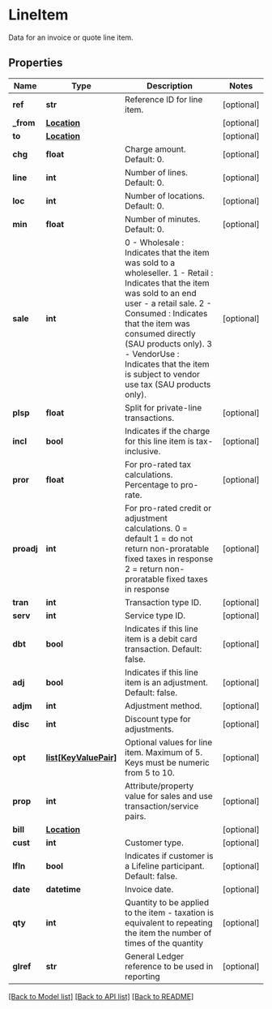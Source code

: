 # LineItem

Data for an invoice or quote line item.
## Properties
Name | Type | Description | Notes
------------ | ------------- | ------------- | -------------
**ref** | **str** | Reference ID for line item. | [optional] 
**_from** | [**Location**](Location.md) |  | [optional] 
**to** | [**Location**](Location.md) |  | [optional] 
**chg** | **float** | Charge amount.  Default: 0. | [optional] 
**line** | **int** | Number of lines.  Default: 0. | [optional] 
**loc** | **int** | Number of locations.  Default: 0. | [optional] 
**min** | **float** | Number of minutes.  Default: 0. | [optional] 
**sale** | **int** | 0 - Wholesale : Indicates that the item was sold to a wholeseller.  1 - Retail : Indicates that the item was sold to an end user - a retail sale.  2 - Consumed : Indicates that the item was consumed directly (SAU products only).  3 - VendorUse : Indicates that the item is subject to vendor use tax (SAU products only). | [optional] 
**plsp** | **float** | Split for private-line transactions. | [optional] 
**incl** | **bool** | Indicates if the charge for this line item is tax-inclusive. | [optional] 
**pror** | **float** | For pro-rated tax calculations. Percentage to pro-rate. | [optional] 
**proadj** | **int** | For pro-rated credit or adjustment calculations.  0 &#x3D; default  1 &#x3D; do not return non-proratable fixed taxes in response  2 &#x3D; return non-proratable fixed taxes in response | [optional] 
**tran** | **int** | Transaction type ID. | [optional] 
**serv** | **int** | Service type ID. | [optional] 
**dbt** | **bool** | Indicates if this line item is a debit card transaction.  Default: false. | [optional] 
**adj** | **bool** | Indicates if this line item is an adjustment.  Default: false. | [optional] 
**adjm** | **int** | Adjustment method. | [optional] 
**disc** | **int** | Discount type for adjustments. | [optional] 
**opt** | [**list[KeyValuePair]**](KeyValuePair.md) | Optional values for line item. Maximum of 5. Keys must be numeric from 5 to 10. | [optional] 
**prop** | **int** | Attribute/property value for sales and use transaction/service pairs. | [optional] 
**bill** | [**Location**](Location.md) |  | [optional] 
**cust** | **int** | Customer type. | [optional] 
**lfln** | **bool** | Indicates if customer is a Lifeline participant.  Default: false. | [optional] 
**date** | **datetime** | Invoice date. | [optional] 
**qty** | **int** | Quantity to be applied to the item - taxation is equivalent to repeating the item the number of times of the quantity | [optional] 
**glref** | **str** | General Ledger reference to be used in reporting | [optional] 

[[Back to Model list]](../README.md#documentation-for-models) [[Back to API list]](../README.md#documentation-for-api-endpoints) [[Back to README]](../README.md)



